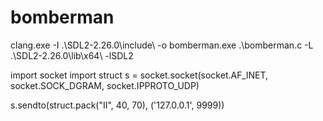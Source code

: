 # bomberman
clang.exe -I .\SDL2-2.26.0\include\ -o bomberman.exe .\bomberman.c -L .\SDL2-2.26.0\lib\x64\ -lSDL2

import socket
import struct
s = socket.socket(socket.AF_INET, socket.SOCK_DGRAM, socket.IPPROTO_UDP)

s.sendto(struct.pack("II", 40, 70), ('127.0.0.1', 9999))
